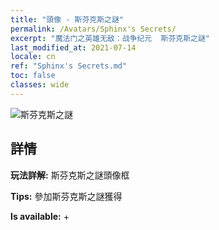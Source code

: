 ```yaml
---
title: "頭像 - 斯芬克斯之謎"
permalink: /Avatars/Sphinx's Secrets/
excerpt: "魔法门之英雄无敌：战争纪元  斯芬克斯之謎"
last_modified_at: 2021-07-14
locale: cn
ref: "Sphinx's Secrets.md"
toc: false
classes: wide
---
```

 ![斯芬克斯之謎](/images/a/avatarFrame_25.png)

## 詳情

 **玩法詳解:** 斯芬克斯之謎頭像框 

 **Tips:** 參加斯芬克斯之謎獲得 

 **Is available:**  + 

